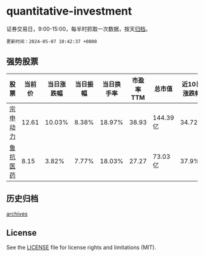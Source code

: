 # quantitative-investment

证券交易日，9:00-15:00，每半时抓取一次数据，按天[归档](archives)。

`更新时间：2024-05-07 10:42:37 +0800`

## 强势股票

|股票|当前价|当日涨跌幅|当日振幅|当日换手率|市盈率TTM|总市值|近10日涨跌幅|
|----|----|----|----|----|----|----|----|
|[宗申动力](https://xueqiu.com/S/SZ001696)|12.61|10.03%|8.38%|18.97%|38.93|144.39亿|34.72%|
|[鲁抗医药](https://xueqiu.com/S/SH600789)|8.15|3.82%|7.77%|18.03%|27.27|73.03亿|37.9%|

## 历史归档

[archives](archives)

## License

See the [LICENSE](LICENSE) file for license rights and limitations (MIT).